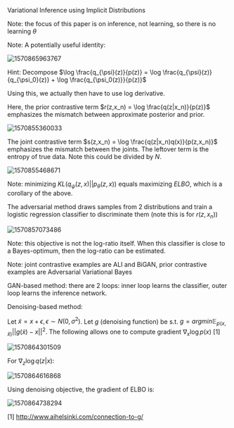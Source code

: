 Variational Inference using Implicit Distributions

Note: the focus of this paper is on inference, not learning, so there is no learning $\theta$

Note: A potentially useful identity:

![1570865963767](/home/khiem/.config/Typora/typora-user-images/1570865963767.png)

Hint: Decompose $\log \frac{q_{\psi}(z)}{p(z)} = \log \frac{q_{\psi}(z)}{q_{\psi_0}(z)} + \log \frac{q_{\psi_0(z)}}{p(z)}$

Using this, we actually then have to use log derivative.



Here, the prior contrastive term $r(z,x_n) = \log \frac{q(z|x_n)}{p(z)}$ emphasizes the mismatch between approximate posterior and prior. 

![1570855360033](/home/khiem/.config/Typora/typora-user-images/1570855360033.png)

The joint contrastive term $s(z,x_n) = \log \frac{q(z|x_n)q(x)}{p(z,x_n)}$ emphasizes the mismatch between the joints. The leftover term is the entropy of true data. Note this could be divided by $N$.

![1570855468671](/home/khiem/.config/Typora/typora-user-images/1570855468671.png)

Note: minimizing $KL(q_{\psi}(z,x)||p_{\theta}(z,x))$ equals maximizing $ELBO$, which is a corollary of the above.

The adversarial method draws samples from 2 distributions and train a logistic regression classifier to discriminate them (note this is for $r(z,x_n)$)

![1570857073486](/home/khiem/.config/Typora/typora-user-images/1570857073486.png)

Note: this objective is not the log-ratio itself. When this classifier is close to a Bayes-optimum, then the log-ratio can be estimated. 

Note: joint contrastive examples are ALI and BiGAN, prior contrastive examples are Adversarial Variational Bayes

GAN-based method: there are 2 loops: inner loop learns the classifier, outer loop learns the inference network.

Denoising-based method:

Let $\tilde{x} = x + \epsilon, \epsilon \sim N(0,\sigma^2)$. Let $g$ (denoising function) be s.t. $g = argmin \mathbb{E}_{p(x,\tilde{x})}||g(\tilde{x}) - x||^2$. The following allows one to compute gradient  $\nabla_x \log p(x)$  [1]

![1570864301509](/home/khiem/.config/Typora/typora-user-images/1570864301509.png)

For $\nabla_z \log q(z|x)$:

![1570864616868](/home/khiem/.config/Typora/typora-user-images/1570864616868.png)

Using denoising objective, the gradient of ELBO is:

![1570864738294](/home/khiem/.config/Typora/typora-user-images/1570864738294.png)



[1] http://www.aihelsinki.com/connection-to-g/

